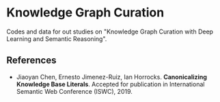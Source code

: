 # Knowledge Graph Curation
Codes and data for out studies on "Knowledge Graph Curation with Deep Learning and Semantic Reasoning".

## References

- Jiaoyan Chen, Ernesto Jimenez-Ruiz, Ian Horrocks. **Canonicalizing Knowledge Base Literals**. Accepted for publication in International Semantic Web Conference (ISWC), 2019. 
